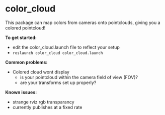 # color_cloud

This package can map colors from cameras onto pointclouds, giving you a colored
pointcloud!

**To get started:**

* edit the color_cloud.launch file to reflect your setup
* `roslaunch color_cloud color_cloud.launch`

**Common problems:**

* Colored cloud wont display
  * is your pointcloud within the camera field of view (FOV)?
  * are your transforms set up properly?

**Known issues:**

* strange rviz rgb transparancy
* currently publishes at a fixed rate
